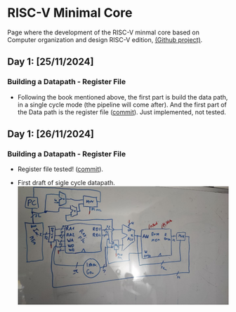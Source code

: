 # RISC-V Minimal Core
<link rel="stylesheet" type="text/css" href="/css/style.css">

Page where the development of the RISC-V minmal core based on Computer organization and design RISC-V edition, [(Github project)](https://github.com/DiscreteVic/RISC-V-minimal-core).

## Day 1: [25/11/2024]

### Building a Datapath - Register File

- Following the book mentioned above, the first part is build the data path, in a single cycle mode (the pipeline will come after). And the first part of the Data path is the register file ([commit](https://github.com/DiscreteVic/RISC-V-minimal-core/commit/1b87704ab9d8966ae78004c4da8fd2f958c1b25d)). Just implemented, not tested.


## Day 1: [26/11/2024]

### Building a Datapath - Register File

- Register file tested! ([commit](https://github.com/DiscreteVic/RISC-V-minimal-core/commit/c7f71b39862c3feba26ed59152792a3cb19dd103)).

- First draft of sigle cycle datapath.
![Draft 1 Single cycle datapath](/assets/datapath1.jpg)



